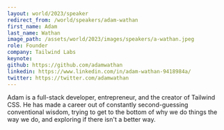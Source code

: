 ```yaml
---
layout: world/2023/speaker
redirect_from: /world/speakers/adam-wathan
first_name: Adam
last_name: Wathan
image_path: /assets/world/2023/images/speakers/a-wathan.jpeg
role: Founder
company: Tailwind Labs
keynote:
github: https://github.com/adamwathan
linkedin: https://www.linkedin.com/in/adam-wathan-9418984a/
twitter: https://twitter.com/adamwathan
---
```


Adam is a full-stack developer, entrepreneur, and the creator of Tailwind CSS. He has made a career out of constantly second-guessing conventional wisdom, trying to get to the bottom of why we do things the way we do, and exploring if there isn't a better way.
